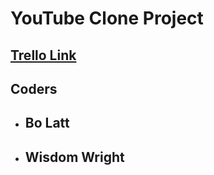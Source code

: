 # YouTube Clone Project

## [Trello Link](https://trello.com/b/rFpuVYXA/youtube-project)

## Coders  
 -  ## Bo Latt 
- ## Wisdom Wright